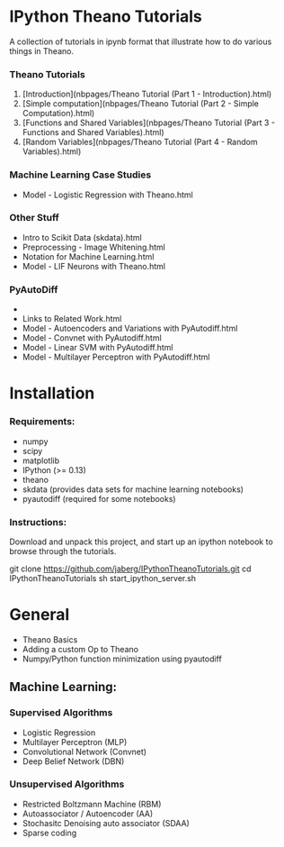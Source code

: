 # IPython Theano Tutorials

A collection of tutorials in ipynb format that illustrate how to do various
things in Theano.

### Theano Tutorials

1. [Introduction](nbpages/Theano Tutorial (Part 1 - Introduction).html)
2. [Simple computation](nbpages/Theano Tutorial (Part 2 - Simple Computation).html)
3. [Functions and Shared Variables](nbpages/Theano Tutorial (Part 3 - Functions and Shared Variables).html)
4. [Random Variables](nbpages/Theano Tutorial (Part 4 - Random Variables).html)


### Machine Learning Case Studies

* Model - Logistic Regression with Theano.html

### Other Stuff

* Intro to Scikit Data (skdata).html
* Preprocessing - Image Whitening.html
* Notation for Machine Learning.html
* Model - LIF Neurons with Theano.html


### PyAutoDiff

* <Intro to Python.html>
* Links to Related Work.html
* Model - Autoencoders and Variations with PyAutodiff.html
* Model - Convnet with PyAutodiff.html
* Model - Linear SVM with PyAutodiff.html
* Model - Multilayer Perceptron with PyAutodiff.html


# Installation

### Requirements:
* numpy
* scipy
* matplotlib
* IPython (>= 0.13)
* theano
* skdata (provides data sets for machine learning notebooks)
* pyautodiff (required for some notebooks)

### Instructions:

Download and unpack this project, and start up an ipython notebook to browse
through the tutorials.

  git clone https://github.com/jaberg/IPythonTheanoTutorials.git
  cd IPythonTheanoTutorials
  sh start_ipython_server.sh


# General

* Theano Basics
* Adding a custom Op to Theano
* Numpy/Python function minimization using pyautodiff


## Machine Learning:

### Supervised Algorithms
* Logistic Regression
* Multilayer Perceptron (MLP)
* Convolutional Network (Convnet)
* Deep Belief Network (DBN)

### Unsupervised Algorithms

* Restricted Boltzmann Machine (RBM)
* Autoassociator / Autoencoder (AA)
* Stochasitc Denoising auto associator (SDAA)
* Sparse coding

